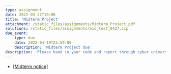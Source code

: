 ```yaml
---
type: assignment
date: 2022-03-21T19:00
title: 'Midterm Project'
attachment: /static_files/assignments/Midterm_Project.pdf
solutions: /static_files/assignments/mid_test_0427.zip
due_event: 
    type: due
    date: 2022-04-19T23:59:00
    description: 'Midterm Project due'
description: 'Please hand in your code and report through cyber university.'
---
```

- [[Midterm notice]](/nsysu-math604/static_files/assignments/Midterm_notice.pdf)
